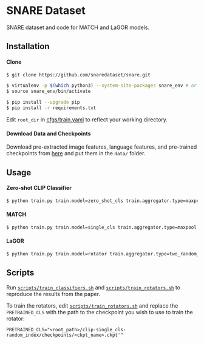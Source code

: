 # SNARE Dataset

SNARE dataset and code for MATCH and LaGOR models. 

## Installation

#### Clone
```bash
$ git clone https://github.com/snaredataset/snare.git

$ virtualenv -p $(which python3) --system-site-packages snare_env # or whichever package manager you prefer
$ source snare_env/bin/activate

$ pip install --upgrade pip
$ pip install -r requirements.txt
```  
Edit `root_dir` in [cfgs/train.yaml](cfgs/train.yaml) to reflect your working directory.

#### Download Data and Checkpoints 
Download pre-extracted image features, language features, and pre-trained checkpoints from [here](https://drive.google.com/drive/folders/1rExJT7LYJ0piZz6s54PaLOKWNElbuGrU?usp=sharing) and put them in the `data/` folder. 

## Usage

#### Zero-shot CLIP Classifier
```bash
$ python train.py train.model=zero_shot_cls train.aggregator.type=maxpool 
```

#### MATCH
```bash
$ python train.py train.model=single_cls train.aggregator.type=maxpool 
```

#### LaGOR
```bash
$ python train.py train.model=rotator train.aggregator.type=two_random_index train.lr=5e-5 train.rotator.pretrained_cls=<path_to_pretrained_single_cls_ckpt>
```

## Scripts

Run [`scripts/train_classifiers.sh`](scripts/train_classifiers.sh) and [`scripts/train_rotators.sh`](scripts/train_rotators.sh) to reproduce the results from the paper.

To train the rotators, edit [`scripts/train_rotators.sh`](scripts/train_rotators.sh) and replace the `PRETRAINED_CLS` with the path to the checkpoint you wish to use to train the rotator:
```
PRETRAINED_CLS="<root_path>/clip-single_cls-random_index/checkpoints/<ckpt_name>.ckpt'"
```
